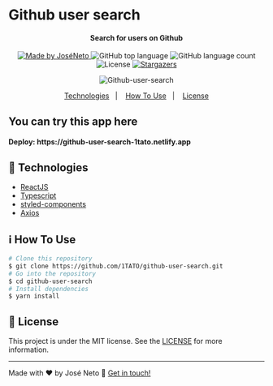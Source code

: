 # Github user search

<h4 align="center">
  Search for users on Github
</h4>

<p align="center">
  <a href="https://www.linkedin.com/in/jose-neto-255862180//">
    <img alt="Made by JoséNeto" src="https://img.shields.io/badge/made%20by-JoséNeto-%2304D361">
  </a>
  
  <img alt="GitHub top language" src="https://img.shields.io/github/languages/top/1TATO/github-user-search.svg">
  
  <img alt="GitHub language count" src="https://img.shields.io/github/languages/count/1TATO/github-user-search.svg">
  
  <img alt="License" src="https://img.shields.io/badge/license-MIT-brightgreen">
   <a href="https://github.com/1TATO/github-user-search/stargazers">
    <img alt="Stargazers" src="https://img.shields.io/github/stars/1TATO/github-user-search?style=social">
  </a>
</p>

<p align="center">
  <img src="https://media2.giphy.com/media/QzYLnrZYA6A0gKkmZS/giphy.gif" alt="Github-user-search" />
</p>

<p align="center">
  <a href="#rocket-technologies">Technologies</a>&nbsp;&nbsp;&nbsp;|&nbsp;&nbsp;&nbsp;
  <a href="#information_source-how-to-use">How To Use</a>&nbsp;&nbsp;&nbsp;|&nbsp;&nbsp;&nbsp;
  <a href="#memo-license">License</a>
</p>

## You can try this app here
<h4>Deploy: https://github-user-search-1tato.netlify.app</h4>

## :rocket: Technologies

-  [ReactJS](https://reactjs.org/)
-  [Typescript](https://www.typescriptlang.org)
-  [styled-components](https://www.styled-components.com/)
-  [Axios](https://github.com/axios/axios)

## :information_source: How To Use
```bash
# Clone this repository
$ git clone https://github.com/1TATO/github-user-search.git
# Go into the repository
$ cd github-user-search
# Install dependencies
$ yarn install
```

## :memo: License
This project is under the MIT license. See the [LICENSE](https://github.com/1TATO/github-user-search/blob/master/LICENSE) for more information.

---
Made with ♥ by José Neto :wave: [Get in touch!](https://www.linkedin.com/in/jose-netopr/)
